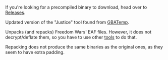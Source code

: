 If you're looking for a precompiled binary to download, head over to [Releases](https://github.com/Sora3100/Justice/releases).

Updated version of the "Justice" tool found from [GBATemp](https://gbatemp.net/threads/release-justice-freedom-wars-un-packer.440138/).

Unpacks (and repacks) Freedom Wars' EAF files. However, it does not decrypt/deflate them, so you have to use other [tools](http://aemods.pbworks.com/w/page/42053948/aetools) to do that.

Repacking does not produce the same binaries as the original ones, as they seem to have extra padding.
